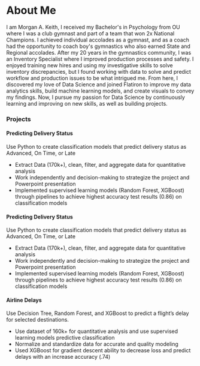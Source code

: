 # About Me

I am Morgan A. Keith, I received my Bachelor's in Psychology from OU where I was a club gymnast and part of a team that won 2x National Champions. I achieved individual accolades as a gymnast, and as a coach had the opportunity to coach boy's gymnastics who also earned State and Regional accolades. After my 20 years in the gymnastics community, I was an Inventory Specialist where I improved production processes and safety. I enjoyed training new hires and using my investigative skills to solve inventory discrepancies, but I found working with data to solve and predict workflow and production issues to be what intrigued me. From here, I discovered my love of Data Science and joined Flatiron to improve my data analytics skills, build machine learning models, and create visuals to convey my findings. Now, I pursue my passion for Data Science by continuously learning and improving on new skills, as well as building projects.

### Projects

#### Predicting Delivery Status 
Use Python to create classification models that predict delivery status as Advanced, On Time, or Late
- Extract Data (170k+), clean, filter, and aggregate data for quantitative analysis
- Work independently and decision-making to strategize the project and Powerpoint presentation
- Implemented supervised learning models (Random Forest, XGBoost) through pipelines to achieve highest accuracy test results (0.86) on classification models


#### Predicting Delivery Status 
Use Python to create classification models that predict delivery status as Advanced, On Time, or Late
- Extract Data (170k+), clean, filter, and aggregate data for quantitative analysis
- Work independently and decision-making to strategize the project and Powerpoint presentation
- Implemented supervised learning models (Random Forest, XGBoost) through pipelines to achieve highest accuracy test results (0.86) on classification models


#### Airline Delays 
Use Decision Tree, Random Forest, and XGBoost to predict a flight’s delay for selected destinations.
- Use dataset of 160k+ for quantitative analysis and use supervised learning models predictive classification
- Normalize and standardize data for accurate and quality modeling
- Used XGBoost for gradient descent ability to decrease loss and predict delays with an increase accuracy (.74)

